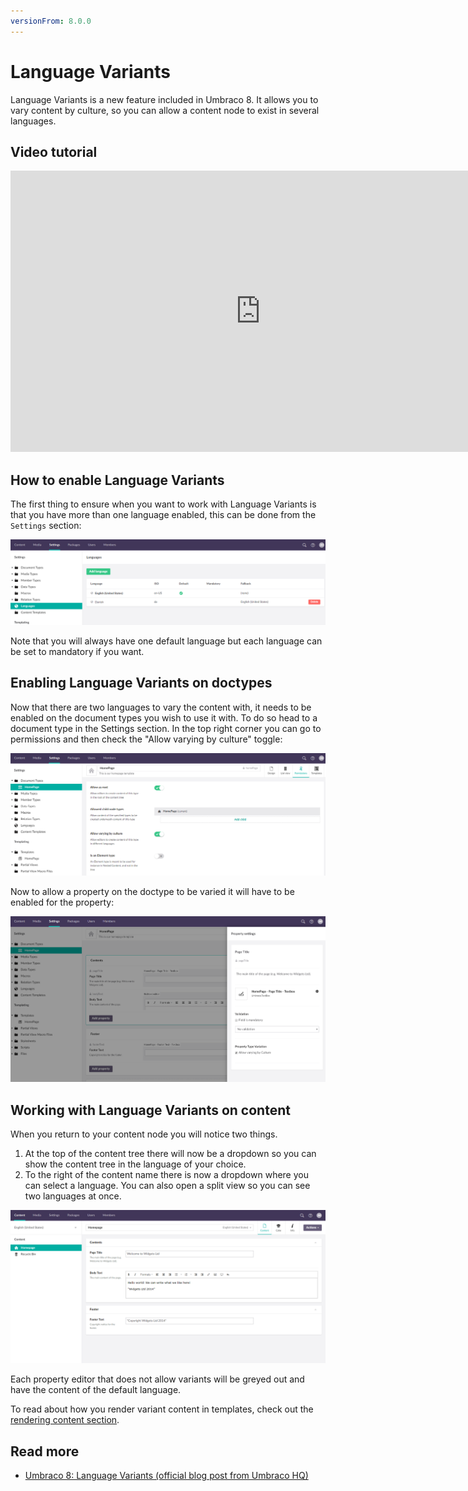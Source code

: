 ```yaml
---
versionFrom: 8.0.0
---
```


# Language Variants

Language Variants is a new feature included in Umbraco 8. It allows you to vary content by culture, so you can allow a content node to exist in several languages.

## Video tutorial

<iframe width="800" height="450" src="https://www.youtube.com/embed/-vzxCdjq4FM?rel=0" frameborder="0" allow="autoplay; encrypted-media" allowfullscreen></iframe>

## How to enable Language Variants

The first thing to ensure when you want to work with Language Variants is that you have more than one language enabled, this can be done from the `Settings` section:

![Adding a language](images/languages.png)

Note that you will always have one default language but each language can be set to mandatory if you want.

## Enabling Language Variants on doctypes

Now that there are two languages to vary the content with, it needs to be enabled on the document types you wish to use it with. To do so head to a document type in the Settings section. In the top right corner you can go to permissions and then check the "Allow varying by culture" toggle:

![Allowing variance on doc types](images/allow-variance.png)

Now to allow a property on the doctype to be varied it will have to be enabled for the property:

![Allowing variance on properties](images/varying-properties.png)

## Working with Language Variants on content

When you return to your content node you will notice two things. 

1. At the top of the content tree there will now be a dropdown so you can show the content tree in the language of your choice. 
2. To the right of the content name there is now a dropdown where you can select a language. You can also open a split view so you can see two languages at once.

![Allowing variance on properties](images/varying-content.png)

Each property editor that does not allow variants will be greyed out and have the content of the default language.

To read about how you render variant content in templates, check out the [rendering content section](../../Design/Rendering-Content/index-v8.md).

## Read more

- [Umbraco 8: Language Variants (official blog post from Umbraco HQ)](https://umbraco.com/blog/umbraco-8-language-variants/)
